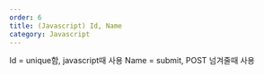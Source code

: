```yaml
---
order: 6
title: (Javascript) Id, Name
category: Javascript
---
```


Id = unique함, javascript때 사용
Name = submit, POST 넘겨줄때 사용

